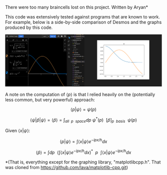 There were too many braincells lost on this project.
Written by Aryan*

This code was extensively tested against programs that are known to work. For example, below is a side-by-side comparison of Desmos and the graphs produced by this code.

![alt text](./README_Pictures/Annotation%202024-06-29%20225632.png)

A note on the computation of $`\langle p \rangle`$ is that I relied heavily on the (potentially less common, but very powerful) approach:

```math
\langle p | \psi \rangle = \psi(p)
```

```math
\langle \psi | \hat{p} | \psi \rangle = \langle \hat{p} \rangle = \int_{all \ \ p \ \ space} dp \ \psi^*(p) \ \ [\hat{p}]_{p\ \ basis} \ \ \psi(p)
```


Given $`\langle x | \psi \rangle`$:

```math
\langle p | \psi \rangle = \int \langle x | \psi \rangle e^{-ipx/\hbar}dx
```

```math
\langle \hat{p} \rangle = \int dp \ \ (\int \langle x | \psi \rangle e^{-ipx/\hbar}dx)^* \ \ p \ \ \int \langle x | \psi \rangle e^{-ipx/\hbar}dx
```

*(That is, everything except for the graphing library, "matplotlibcpp.h". That was cloned from https://github.com/lava/matplotlib-cpp.git)